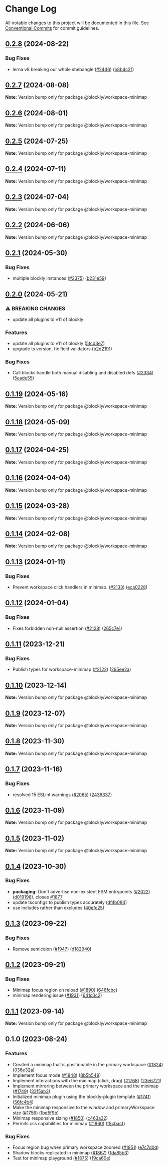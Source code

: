 # Change Log

All notable changes to this project will be documented in this file.
See [Conventional Commits](https://conventionalcommits.org) for commit guidelines.

## [0.2.8](https://github.com/google/blockly-samples/compare/@blockly/workspace-minimap@0.2.7...@blockly/workspace-minimap@0.2.8) (2024-08-22)


### Bug Fixes

* lerna v8 breaking our whole shebangle ([#2446](https://github.com/google/blockly-samples/issues/2446)) ([b8b4c21](https://github.com/google/blockly-samples/commit/b8b4c21d4eaf81f527336ae46f6679ff99ac23c3))





## [0.2.7](https://github.com/google/blockly-samples/compare/@blockly/workspace-minimap@0.2.6...@blockly/workspace-minimap@0.2.7) (2024-08-08)

**Note:** Version bump only for package @blockly/workspace-minimap





## [0.2.6](https://github.com/google/blockly-samples/compare/@blockly/workspace-minimap@0.2.5...@blockly/workspace-minimap@0.2.6) (2024-08-01)

**Note:** Version bump only for package @blockly/workspace-minimap





## [0.2.5](https://github.com/google/blockly-samples/compare/@blockly/workspace-minimap@0.2.4...@blockly/workspace-minimap@0.2.5) (2024-07-25)

**Note:** Version bump only for package @blockly/workspace-minimap





## [0.2.4](https://github.com/google/blockly-samples/compare/@blockly/workspace-minimap@0.2.3...@blockly/workspace-minimap@0.2.4) (2024-07-11)

**Note:** Version bump only for package @blockly/workspace-minimap





## [0.2.3](https://github.com/google/blockly-samples/compare/@blockly/workspace-minimap@0.2.2...@blockly/workspace-minimap@0.2.3) (2024-07-04)

**Note:** Version bump only for package @blockly/workspace-minimap





## [0.2.2](https://github.com/google/blockly-samples/compare/@blockly/workspace-minimap@0.2.1...@blockly/workspace-minimap@0.2.2) (2024-06-06)

**Note:** Version bump only for package @blockly/workspace-minimap





## [0.2.1](https://github.com/google/blockly-samples/compare/@blockly/workspace-minimap@0.2.0...@blockly/workspace-minimap@0.2.1) (2024-05-30)


### Bug Fixes

* multiple blockly instances ([#2375](https://github.com/google/blockly-samples/issues/2375)) ([b231e59](https://github.com/google/blockly-samples/commit/b231e598f2f5f5b0abbfd01d981e35572ad50a26))



## [0.2.0](https://github.com/google/blockly-samples/compare/@blockly/workspace-minimap@0.1.19...@blockly/workspace-minimap@0.2.0) (2024-05-21)


### ⚠ BREAKING CHANGES

* update all plugins to v11 of blockly

### Features

* update all plugins to v11 of blockly ([5fcd3e7](https://github.com/google/blockly-samples/commit/5fcd3e7d53eaadffe9bda9a378b404d34b2f8be2))
* upgrade ts version, fix field validators ([b2d2191](https://github.com/google/blockly-samples/commit/b2d2191ff11b30347b33f95acf6e58f7ce54d004))


### Bug Fixes

* Call blocks handle both manual disabling and disabled defs ([#2334](https://github.com/google/blockly-samples/issues/2334)) ([5eade55](https://github.com/google/blockly-samples/commit/5eade55779c4022d14ad4472ff32c93c78199887))



## [0.1.19](https://github.com/google/blockly-samples/compare/@blockly/workspace-minimap@0.1.18...@blockly/workspace-minimap@0.1.19) (2024-05-16)

**Note:** Version bump only for package @blockly/workspace-minimap





## [0.1.18](https://github.com/google/blockly-samples/compare/@blockly/workspace-minimap@0.1.17...@blockly/workspace-minimap@0.1.18) (2024-05-09)

**Note:** Version bump only for package @blockly/workspace-minimap





## [0.1.17](https://github.com/google/blockly-samples/compare/@blockly/workspace-minimap@0.1.16...@blockly/workspace-minimap@0.1.17) (2024-04-25)

**Note:** Version bump only for package @blockly/workspace-minimap





## [0.1.16](https://github.com/google/blockly-samples/compare/@blockly/workspace-minimap@0.1.15...@blockly/workspace-minimap@0.1.16) (2024-04-04)

**Note:** Version bump only for package @blockly/workspace-minimap





## [0.1.15](https://github.com/google/blockly-samples/compare/@blockly/workspace-minimap@0.1.14...@blockly/workspace-minimap@0.1.15) (2024-03-28)

**Note:** Version bump only for package @blockly/workspace-minimap





## [0.1.14](https://github.com/google/blockly-samples/compare/@blockly/workspace-minimap@0.1.13...@blockly/workspace-minimap@0.1.14) (2024-02-08)

**Note:** Version bump only for package @blockly/workspace-minimap





## [0.1.13](https://github.com/google/blockly-samples/compare/@blockly/workspace-minimap@0.1.12...@blockly/workspace-minimap@0.1.13) (2024-01-11)


### Bug Fixes

* Prevent workspace click handlers in minimap. ([#2133](https://github.com/google/blockly-samples/issues/2133)) ([eca0228](https://github.com/google/blockly-samples/commit/eca02287bf72c7cd780928c2fa2ba42cb784fabb))



## [0.1.12](https://github.com/google/blockly-samples/compare/@blockly/workspace-minimap@0.1.11...@blockly/workspace-minimap@0.1.12) (2024-01-04)


### Bug Fixes

* Fixes forbidden non-null assertion ([#2128](https://github.com/google/blockly-samples/issues/2128)) ([265c7e1](https://github.com/google/blockly-samples/commit/265c7e181af3d912801f874f138b410530725d71))



## [0.1.11](https://github.com/google/blockly-samples/compare/@blockly/workspace-minimap@0.1.10...@blockly/workspace-minimap@0.1.11) (2023-12-21)


### Bug Fixes

* Publish types for workspace-minimap ([#2122](https://github.com/google/blockly-samples/issues/2122)) ([295ee2a](https://github.com/google/blockly-samples/commit/295ee2a5a97bccdd3eeb842f3c3ba4bcadc55c5b))



## [0.1.10](https://github.com/google/blockly-samples/compare/@blockly/workspace-minimap@0.1.9...@blockly/workspace-minimap@0.1.10) (2023-12-14)

**Note:** Version bump only for package @blockly/workspace-minimap





## [0.1.9](https://github.com/google/blockly-samples/compare/@blockly/workspace-minimap@0.1.8...@blockly/workspace-minimap@0.1.9) (2023-12-07)

**Note:** Version bump only for package @blockly/workspace-minimap





## [0.1.8](https://github.com/google/blockly-samples/compare/@blockly/workspace-minimap@0.1.7...@blockly/workspace-minimap@0.1.8) (2023-11-30)

**Note:** Version bump only for package @blockly/workspace-minimap





## [0.1.7](https://github.com/google/blockly-samples/compare/@blockly/workspace-minimap@0.1.6...@blockly/workspace-minimap@0.1.7) (2023-11-16)


### Bug Fixes

* resolved 15 ESLint warnings ([#2065](https://github.com/google/blockly-samples/issues/2065)) ([2436337](https://github.com/google/blockly-samples/commit/243633746542bb1518fe2893c0421a5a6f79fd32))



## [0.1.6](https://github.com/google/blockly-samples/compare/@blockly/workspace-minimap@0.1.5...@blockly/workspace-minimap@0.1.6) (2023-11-09)

**Note:** Version bump only for package @blockly/workspace-minimap





## [0.1.5](https://github.com/google/blockly-samples/compare/@blockly/workspace-minimap@0.1.4...@blockly/workspace-minimap@0.1.5) (2023-11-02)

**Note:** Version bump only for package @blockly/workspace-minimap





## [0.1.4](https://github.com/google/blockly-samples/compare/@blockly/workspace-minimap@0.1.3...@blockly/workspace-minimap@0.1.4) (2023-10-30)


### Bug Fixes

* **packaging:** Don't advertise non-existent ESM entrypoints ([#2022](https://github.com/google/blockly-samples/issues/2022)) ([d019198](https://github.com/google/blockly-samples/commit/d0191984399b784e2928b8fb4c58257bfa857655)), closes [#1877](https://github.com/google/blockly-samples/issues/1877)
* update tsconfigs to publish types accurately ([df4b084](https://github.com/google/blockly-samples/commit/df4b0844af712f5025a2ec842458b828f3147676))
* use includes rather than excludes ([40efc25](https://github.com/google/blockly-samples/commit/40efc255329e3ca476ccc247b95a2d05dd77b45e))



## [0.1.3](https://github.com/google/blockly-samples/compare/@blockly/workspace-minimap@0.1.2...@blockly/workspace-minimap@0.1.3) (2023-09-22)


### Bug Fixes

* Remove semicolon ([#1947](https://github.com/google/blockly-samples/issues/1947)) ([d182940](https://github.com/google/blockly-samples/commit/d182940e7be6535344d4bda750c834eead6396d9))



## [0.1.2](https://github.com/google/blockly-samples/compare/@blockly/workspace-minimap@0.1.1...@blockly/workspace-minimap@0.1.2) (2023-09-21)


### Bug Fixes

* Minimap focus region on reload ([#1890](https://github.com/google/blockly-samples/issues/1890)) ([646fcbc](https://github.com/google/blockly-samples/commit/646fcbc309a86639d17b2f966e5d2d75e50c9f0d))
* minimap rendering issue ([#1931](https://github.com/google/blockly-samples/issues/1931)) ([641c0c2](https://github.com/google/blockly-samples/commit/641c0c217182f404870c39f28fa534dacefbfecd))



## [0.1.1](https://github.com/google/blockly-samples/compare/@blockly/workspace-minimap@0.1.0...@blockly/workspace-minimap@0.1.1) (2023-09-14)

**Note:** Version bump only for package @blockly/workspace-minimap





## 0.1.0 (2023-08-24)


### Features

* Created a minimap that is positionable in the primary workspace ([#1824](https://github.com/google/blockly-samples/issues/1824)) ([036e32a](https://github.com/google/blockly-samples/commit/036e32afb7e9ed54eb8a22289b1a6c8f2f5a77f2))
* Implement focus mode ([#1848](https://github.com/google/blockly-samples/issues/1848)) ([8b5b549](https://github.com/google/blockly-samples/commit/8b5b549b0d776f67d27850294dba4eb541cb34ef))
* Implement interactions with the minimap (click, drag) ([#1768](https://github.com/google/blockly-samples/issues/1768)) ([23e6721](https://github.com/google/blockly-samples/commit/23e6721028c17d39496cd4c20ce230f90e0cc0f6))
* Implement mirroring between the primary workspace and the minimap ([#1749](https://github.com/google/blockly-samples/issues/1749)) ([33f5ab3](https://github.com/google/blockly-samples/commit/33f5ab315a115335167e2a3c059eee8dd080e46b))
* Initialized minimap plugin using the blockly-plugin template ([#1741](https://github.com/google/blockly-samples/issues/1741)) ([56fc4b4](https://github.com/google/blockly-samples/commit/56fc4b418df2c2ea0abf4c647a57bfaa4eff757a))
* Make the minimap responsive to the window and primaryWorkspace size ([#1756](https://github.com/google/blockly-samples/issues/1756)) ([fbe5f9b](https://github.com/google/blockly-samples/commit/fbe5f9b28152a54efb3932559ba955c1a171e84b))
* Minimap responsive sizing ([#1850](https://github.com/google/blockly-samples/issues/1850)) ([c463a32](https://github.com/google/blockly-samples/commit/c463a321795d90329fe5e2996cc3c9c8fe1552ee))
* Permits css capabilities for minimap ([#1860](https://github.com/google/blockly-samples/issues/1860)) ([f8cbacf](https://github.com/google/blockly-samples/commit/f8cbacf06b861cea12e7c5d3273daaf2a160f276))


### Bug Fixes

* Focus region bug when primary workspace zoomed ([#1851](https://github.com/google/blockly-samples/issues/1851)) ([e7c7d0d](https://github.com/google/blockly-samples/commit/e7c7d0d483f756bd10af988eaeeecdbe5a383690))
* Shadow blocks replicated in minimap ([#1867](https://github.com/google/blockly-samples/issues/1867)) ([1da85b3](https://github.com/google/blockly-samples/commit/1da85b3a77756b4fc4826c25465009a0c5e1b4c5))
* Test for minimap playground ([#1875](https://github.com/google/blockly-samples/issues/1875)) ([19ca60e](https://github.com/google/blockly-samples/commit/19ca60e2b8b6b60ba4d191cf42c42fc11249536f))

